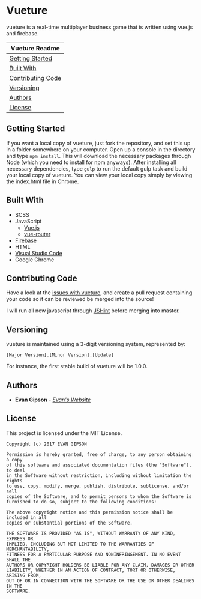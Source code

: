 # Vueture
vueture is a real-time multiplayer business game that is written using vue.js and firebase.

| Vueture Readme |
|---|
| [Getting Started](#getting-started) |
| [Built With](#built-with) |
| [Contributing Code](#contributing-code)  |
| [Versioning](#versioning) |
| [Authors](#authors)  |
| [License](#license) |

## Getting Started
If you want a local copy of vueture, just fork the repository, and set this up in a folder somewhere on your computer. Open up a console in the directory and type ```npm install```. This will download the necessary packages through Node (which you need to install for npm anyways). After installing all necessary dependencies, type ```gulp``` to run the default gulp task and build your local copy of vueture. You can view your local copy simply by viewing the index.html file in Chrome.

## Built With
* SCSS
* JavaScript
  * [Vue.js](https://vuejs.org/)
  * [vue-router](https://router.vuejs.org/en/essentials/getting-started.html)
* [Firebase](https://firebase.google.com/)
* HTML
* [Visual Studio Code](https://code.visualstudio.com/)
* Google Chrome

## Contributing Code
Have a look at the [issues with vueture](https://github.com/evangipson/vueture/issues), and create a pull request containing your code so it can be reviewed be merged into the source!

I will run all new javascript through [JSHint](http://jshint.com/) before merging into master.

## Versioning
vueture is maintained using a 3-digit versioning system, represented by:
```
[Major Version].[Minor Version].[Update]
```
For instance, the first stable build of vueture will be 1.0.0.

## Authors
* **Evan Gipson** - *[Evan's Website](https://evangipson.com/)*

## License
This project is licensed under the MIT License.
```
Copyright (c) 2017 EVAN GIPSON

Permission is hereby granted, free of charge, to any person obtaining a copy
of this software and associated documentation files (the "Software"), to deal
in the Software without restriction, including without limitation the rights
to use, copy, modify, merge, publish, distribute, sublicense, and/or sell
copies of the Software, and to permit persons to whom the Software is
furnished to do so, subject to the following conditions:

The above copyright notice and this permission notice shall be included in all
copies or substantial portions of the Software.

THE SOFTWARE IS PROVIDED "AS IS", WITHOUT WARRANTY OF ANY KIND, EXPRESS OR
IMPLIED, INCLUDING BUT NOT LIMITED TO THE WARRANTIES OF MERCHANTABILITY,
FITNESS FOR A PARTICULAR PURPOSE AND NONINFRINGEMENT. IN NO EVENT SHALL THE
AUTHORS OR COPYRIGHT HOLDERS BE LIABLE FOR ANY CLAIM, DAMAGES OR OTHER
LIABILITY, WHETHER IN AN ACTION OF CONTRACT, TORT OR OTHERWISE, ARISING FROM,
OUT OF OR IN CONNECTION WITH THE SOFTWARE OR THE USE OR OTHER DEALINGS IN THE
SOFTWARE.
```